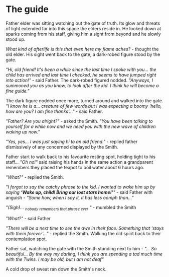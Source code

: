 # The guide

Father elder was sitting watching out the gate of truth. Its glow and threats of light extended far into this space the elders reside in. He looked down at sparks coming from his staff, giving him a sight from beyond and he slowly stood up.

*What kind of afterlife is this that even here my flame aches?* - thought the old elder. His sight went back to the gate, a dark-robed figure stood by the gate.

*"Hi, old friend! It's been a while since the last time I spoke with you... the child has arrived and last time I checked, he seems to have jumped right into action!"* - said Father. The dark-robed figured nodded. *"Anyways, I summoned you as you know, to look after the kid. I think he will become a fine guide."*

The dark figure nodded once more, turned around and walked into the gate. *"I know he is a... creature of few words but I was expecting a boomy ‘hello, how are you? I am fine thanks’..."* - said Father.

*"Father? Are you alright?"* - asked the Smith. *"You have been talking to yourself for a while now and we need you with the new wave of children waking up now."*

*"Yes, yes... I was just saying hi to an old friend."* - replied father dismissively of any concerned displayed by the Smith.

Father start to walk back to his favourite resting spot, holding tight to his staff... *"Oh no!"* said raising his hands in the same action a grandparent remembers they placed the teapot to boil water about 6 hours ago.

*"What?"* - replied the Smith.

*"I forgot to say the catchy phrase to the kid. I wanted to wake him up by saying **‘Wake up, child! Bring our lost stars home!’**"* - said Father with anguish - *"Some how, when I say it, it has less oomph than..."*

*"(Sigh)... <sub>nobody remembers that phrase ever</sub> "* - mumbled the Smith

*"What?"* - said Father

*"There will be a next time to see the awe in their face. Something that ‘stays with them forever’..."* - replied the Smith. Walking the old spirit back to their contemplation spot.

Father sat, watching the gate with the Smith standing next to him - *"... So beautiful... By the way my darling, I think you are spending a tad much time with the Twins. I may be old, but I am not deaf"*

A cold drop of sweat ran down the Smith's neck.